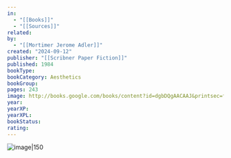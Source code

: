 ```yaml
---
in:
  - "[[Books]]"
  - "[[Sources]]"
related: 
by:
  - "[[Mortimer Jerome Adler]]"
created: "2024-09-12"
publisher: "[[Scribner Paper Fiction]]"
published: 1984
bookType: 
bookCategory: Aesthetics
bookGroup: 
pages: 243
image: http://books.google.com/books/content?id=dgbDQgAACAAJ&printsec=frontcover&img=1&zoom=1&source=gbs_api
year: 
yearXP: 
yearXPL: 
bookStatus: 
rating:
---
```


![image|150](http://books.google.com/books/content?id=dgbDQgAACAAJ&printsec=frontcover&img=1&zoom=1&source=gbs_api)


